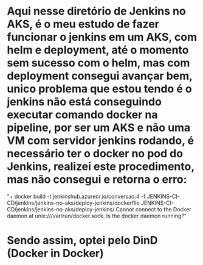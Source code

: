 # Aqui nesse diretório de Jenkins no AKS, é o meu estudo de fazer funcionar o jenkins em um AKS, com helm e deployment, até o momento sem sucesso com o helm, mas com deployment consegui avançar bem, unico problema que estou tendo é o jenkins não está conseguindo executar comando docker na pipeline, por ser um AKS e não uma VM com servidor jenkins rodando, é necessário ter o docker no pod do Jenkins, realizei este procedimento, mas não consegui e retorna o erro: 

"+ docker build -t jenkinshub.azurecr.io/conversao:4 -f JENKINS-CI-CD/jenkins/jenkins-no-aks/deploy-jenkins/dockerfile JENKINS-CI-CD/jenkins/jenkins-no-aks/deploy-jenkins/
Cannot connect to the Docker daemon at unix:///var/run/docker.sock. Is the docker daemon running?"

# Sendo assim, optei pelo DinD (Docker in Docker)
